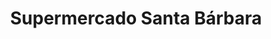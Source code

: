 ---
title: "Supermercado Santa Bárbara"
url: /santa-barbara/supermercado-santa-barbara/
shop: comodidad
---